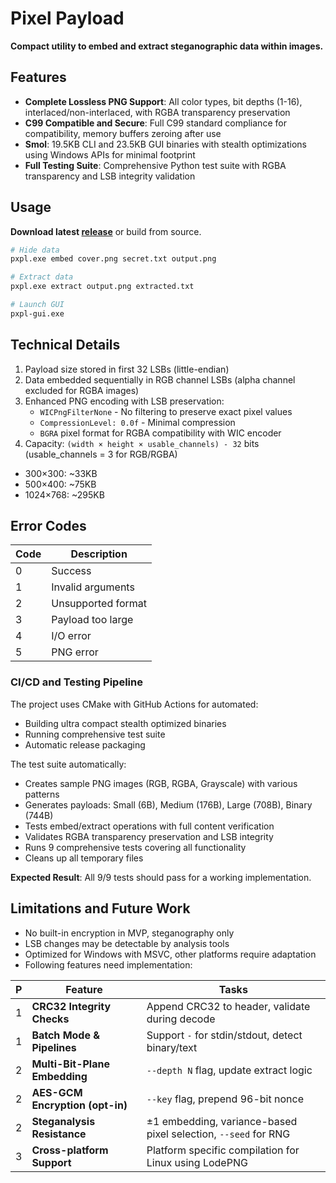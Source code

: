 # Pixel Payload

**Compact utility to embed and extract steganographic data within images.**

## Features

- **Complete Lossless PNG Support**: All color types, bit depths (1-16), interlaced/non-interlaced, with RGBA transparency preservation
- **C99 Compatible and Secure**: Full C99 standard compliance for compatibility, memory buffers zeroing after use
- **Smol**: 19.5KB CLI and 23.5KB GUI binaries with stealth optimizations using Windows APIs for minimal footprint
- **Full Testing Suite**: Comprehensive Python test suite with RGBA transparency and LSB integrity validation

## Usage

**Download latest [release](https://github.com/rmguney/pixel-payload/releases)** or build from source.

```bash
# Hide data
pxpl.exe embed cover.png secret.txt output.png

# Extract data
pxpl.exe extract output.png extracted.txt

# Launch GUI
pxpl-gui.exe
```

## Technical Details

1. Payload size stored in first 32 LSBs (little-endian)
2. Data embedded sequentially in RGB channel LSBs (alpha channel excluded for RGBA images)
3. Enhanced PNG encoding with LSB preservation:
   - `WICPngFilterNone` - No filtering to preserve exact pixel values
   - `CompressionLevel: 0.0f` - Minimal compression
   - `BGRA` pixel format for RGBA compatibility with WIC encoder
4. Capacity: `(width × height × usable_channels) - 32` bits (usable_channels = 3 for RGB/RGBA)

- 300×300:  ~33KB
- 500×400:  ~75KB  
- 1024×768: ~295KB

## Error Codes

| Code | Description |
|------|-------------|
| 0 | Success |
| 1 | Invalid arguments |
| 2 | Unsupported format |
| 3 | Payload too large |
| 4 | I/O error |
| 5 | PNG error |

### CI/CD and Testing Pipeline

The project uses CMake with GitHub Actions for automated:

- Building ultra compact stealth optimized binaries
- Running comprehensive test suite
- Automatic release packaging

The test suite automatically:

- Creates sample PNG images (RGB, RGBA, Grayscale) with various patterns
- Generates payloads: Small (6B), Medium (176B), Large (708B), Binary (744B)
- Tests embed/extract operations with full content verification
- Validates RGBA transparency preservation and LSB integrity
- Runs 9 comprehensive tests covering all functionality
- Cleans up all temporary files

**Expected Result**: All 9/9 tests should pass for a working implementation.

## Limitations and Future Work

- No built-in encryption in MVP, steganography only
- LSB changes may be detectable by analysis tools
- Optimized for Windows with MSVC, other platforms require adaptation
- Following features need implementation:

| P | Feature                           | Tasks                                                                 |
| - | --------------------------------- | --------------------------------------------------------------------- |
| 1 | **CRC32 Integrity Checks**        | Append CRC32 to header, validate during decode                        |
| 1 | **Batch Mode & Pipelines**        | Support `-` for stdin/stdout, detect binary/text                      |
| 2 | **Multi-Bit-Plane Embedding**     | `--depth N` flag, update extract logic                                |
| 2 | **AES-GCM Encryption (opt-in)**   | `--key` flag, prepend 96-bit nonce                                    |
| 2 | **Steganalysis Resistance**       | ±1 embedding, variance-based pixel selection, `--seed` for RNG        |
| 3 | **Cross-platform Support**        | Platform specific compilation for Linux using LodePNG                 |
